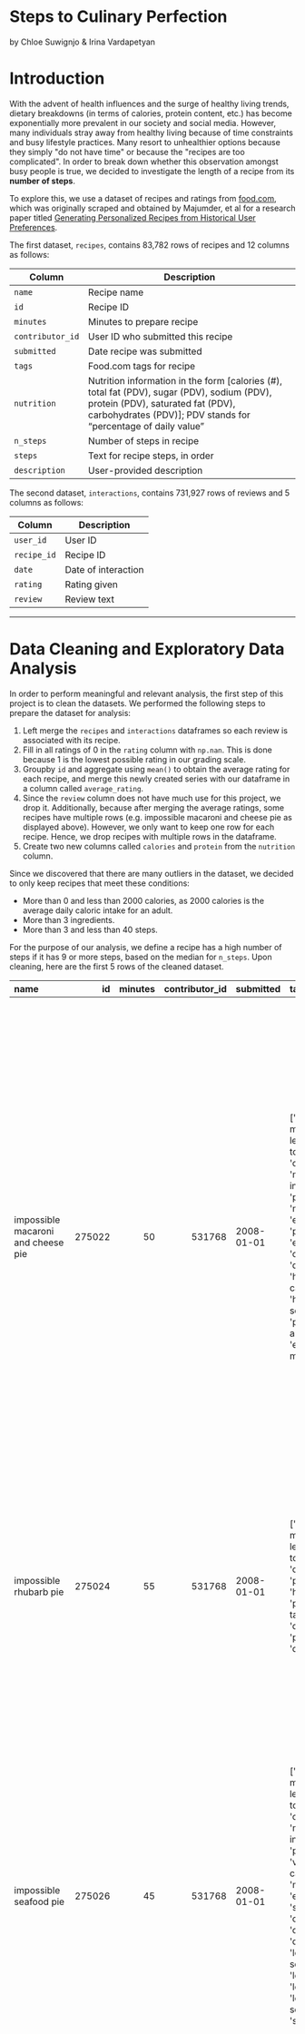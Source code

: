 # Steps to Culinary Perfection

by Chloe Suwignjo & Irina Vardapetyan

# Introduction

With the advent of health influences and the surge of healthy living trends, dietary breakdowns (in terms of calories, protein content, etc.) has become exponentially more prevalent in our society and social media. However, many individuals stray away from healthy living because of time constraints and busy lifestyle practices. Many resort to unhealthier options because they simply "do not have time" or because the "recipes are too complicated". In order to break down whether this observation amongst busy people is true, we decided to investigate the length of a recipe from its **number of steps**.

To explore this, we use a dataset of recipes and ratings from [food.com](https://food.com), which was originally scraped and obtained by Majumder, et al for a research paper titled [Generating Personalized Recipes from Historical User Preferences](https://cseweb.ucsd.edu/~jmcauley/pdfs/emnlp19c.pdf). 

The first dataset, `recipes`, contains 83,782 rows of recipes and 12 columns as follows:

|  **Column**       |  **Description** |
| --------------    |  -----------     |
|`name`	            |   Recipe name    |
|`id`               |   Recipe ID      |
|`minutes`          |   Minutes to prepare recipe   |
|`contributor_id`   |	User ID who submitted this recipe   |
|`submitted`        |	Date recipe was submitted   |
|`tags`	            |   Food.com tags for recipe    |
|`nutrition`        |	Nutrition information in the form [calories (#), total fat (PDV), sugar (PDV), sodium (PDV), protein (PDV), saturated fat (PDV), carbohydrates (PDV)]; PDV stands for “percentage of daily value”   |
|`n_steps`          |	Number of steps in recipe   |
|`steps`            |	Text for recipe steps, in order |
|`description`      |	User-provided description   |

The second dataset, `interactions`, contains 731,927 rows of reviews and 5 columns as follows:

|**Column**  |	**Description**     |
| ---------  | -----------------    |
|`user_id `  |	User ID             |
|`recipe_id` |	Recipe ID           |
|`date`	     |  Date of interaction |
|`rating`    |	Rating given        |
|`review`    |	Review text         |

---

# Data Cleaning and Exploratory Data Analysis

In order to perform meaningful and relevant analysis, the first step of this project is to clean the datasets. We performed the following steps to prepare the dataset for analysis:
1. Left merge the `recipes` and `interactions` dataframes so each review is associated with its recipe.
2. Fill in all ratings of 0 in the `rating` column with `np.nan`. This is done because 1 is the lowest possible rating in our grading scale.
3. Groupby `id` and aggregate using `mean()` to obtain the average rating for each recipe, and merge this newly created series with our dataframe in a column called `average_rating`.
4. Since the `review` column does not have much use for this project, we drop it. Additionally, because after merging the average ratings, some recipes have multiple rows (e.g. impossible macaroni and cheese pie as displayed above). However, we only want to keep one row for each recipe. Hence, we drop recipes with multiple rows in the dataframe.
5. Create two new columns called `calories` and `protein` from the `nutrition` column.

Since we discovered that there are many outliers in the dataset, we decided to only keep recipes that meet these conditions:
- More than 0 and less than 2000 calories, as 2000 calories is the average daily caloric intake for an adult.
- More than 3 ingredients.
- More than 3 and less than 40 steps.

For the purpose of our analysis, we define a recipe has a high number of steps if it has 9 or more steps, based on the median for `n_steps`. Upon cleaning, here are the first 5 rows of the cleaned dataset.

| name                                  |     id |   minutes |   contributor_id | submitted   | tags                                                                                                                                                                                                                                                                                                                                    | nutrition                                    |   n_steps | steps                                                                                                                                                                                                                                                                                                                                                                                                                                                                                                                                                                                | description                                                                                                                                                                                                                      | ingredients                                                                                                                            |   n_ingredients |   user_id |   recipe_id | date       | review                                                                                                                                                                                                                                                                                                                                                                                            |   average_rating |   calories |   protein | high_n_steps   |
|:--------------------------------------|-------:|----------:|-----------------:|:------------|:----------------------------------------------------------------------------------------------------------------------------------------------------------------------------------------------------------------------------------------------------------------------------------------------------------------------------------------|:---------------------------------------------|----------:|:-------------------------------------------------------------------------------------------------------------------------------------------------------------------------------------------------------------------------------------------------------------------------------------------------------------------------------------------------------------------------------------------------------------------------------------------------------------------------------------------------------------------------------------------------------------------------------------|:---------------------------------------------------------------------------------------------------------------------------------------------------------------------------------------------------------------------------------|:---------------------------------------------------------------------------------------------------------------------------------------|----------------:|----------:|------------:|:-----------|:--------------------------------------------------------------------------------------------------------------------------------------------------------------------------------------------------------------------------------------------------------------------------------------------------------------------------------------------------------------------------------------------------|-----------------:|-----------:|----------:|:---------------|
| impossible macaroni and cheese pie    | 275022 |        50 |           531768 | 2008-01-01  | ['60-minutes-or-less', 'time-to-make', 'course', 'main-ingredient', 'preparation', 'main-dish', 'eggs-dairy', 'pasta', 'easy', 'cheese', 'dietary', 'high-calcium', 'high-in-something', 'pasta-rice-and-grains', 'elbow-macaroni']                                                                                                     | [386.1, 34.0, 7.0, 24.0, 41.0, 62.0, 8.0]    |        11 | ['heat oven to 400 degrees fahrenheit', 'grease a pie plate 10 x 1 1 / 2 inches', 'mix 2 cups cheese and the macaroni', 'sprinkle mixture in the plate', 'beat remaining ingredients , except the 1 / 4 cup cheese , until smooth , 15 seconds in a blender on high , or 1 minute with a hand beater', 'pour into plate', 'bake until knife inserted in center comes out clean - about 40 minutes', 'sprinkle with 1 / 4 cup cheese', 'bake until cheese is melted , 1 to 2 minutes', 'cool 10 minutes', 'serves 6 to 8 people']                                                     | one of my mom's favorite bisquick recipes. this brings back memories!                                                                                                                                                            | ['cheddar cheese', 'macaroni', 'milk', 'eggs', 'bisquick', 'salt', 'red pepper sauce']                                                 |               7 |    240552 |      275022 | 2008-04-07 | Easy comfort food! I definitely thought it was impossible, but it worked. :D  I used 6 egg whites in place of the eggs and skim milk.  It came out super fluffy.  Thanks, Wendy!                                                                                                                                                                                                                  |                3 |      386.1 |        41 | True           |
| impossible rhubarb pie                | 275024 |        55 |           531768 | 2008-01-01  | ['60-minutes-or-less', 'time-to-make', 'course', 'preparation', 'healthy', 'pies-and-tarts', 'desserts', 'pies', 'dietary']                                                                                                                                                                                                             | [377.1, 18.0, 208.0, 13.0, 13.0, 30.0, 20.0] |         6 | ['heat oven to 375 degrees', 'grease 10" pan , put rhubarb in pan', 'blend all remaining ingredients for 3 minutes', 'pour over rhubarb', 'let set for a few minutes', 'bake 40 to 45 minutes']                                                                                                                                                                                                                                                                                                                                                                                      | a childhood favorite of mine. my mom loved it because it cut down on how much time to make it.                                                                                                                                   | ['rhubarb', 'eggs', 'bisquick', 'butter', 'salt', 'sugar', 'vanilla', 'milk']                                                          |               8 |    171303 |      275024 | 2009-05-26 | When I found myself needing a dessert and having rhubarb on hand this recipe fit the bill.  I did however find it to be too overly sweet.  I would try it again, using less  sugar.  Thank you Starfire for sharing the recipe.                                                                                                                                                                   |                3 |      377.1 |        13 | False          |
| impossible seafood pie                | 275026 |        45 |           531768 | 2008-01-01  | ['60-minutes-or-less', 'time-to-make', 'course', 'main-ingredient', 'preparation', 'very-low-carbs', 'main-dish', 'eggs-dairy', 'seafood', 'crab', 'cheese', 'dietary', 'low-sodium', 'low-calorie', 'low-carb', 'low-in-something', 'shellfish']                                                                                       | [326.6, 30.0, 12.0, 27.0, 37.0, 51.0, 5.0]   |         7 | ['preheat oven to 400f', 'lightly grease large pie plate', 'mix crabmeat , cheeses and onion in pie plate', 'mix remaining ingredients in blender until smooth', 'slowly pour liquid mixture into pie plate', 'bake until golden brown for 35 to 40 minutes', 'let stand 5 minutes before cutting']                                                                                                                                                                                                                                                                                  | this is an oldie but a goodie. mom's stand by for company. good enough for us on a special occasion or if company came over!                                                                                                     | ['frozen crabmeat', 'sharp cheddar cheese', 'cream cheese', 'onion', 'milk', 'bisquick', 'eggs', 'salt', 'nutmeg']                     |               9 |    558429 |      275026 | 2013-09-21 | Sorry, this one didn&#039;t work out so well. I did make some modifications that may have affected the taste of the recipe. I used imitation crabmeat, egg substitute, and fat free half-and-half. Unfortunately the end result was very bland--it definitely could have used some more spice. I really wanted to like this one but I won&#039;t be making this again. Thanks for posting anyway. |                3 |      326.6 |        37 | False          |
| paula deen s caramel apple cheesecake | 275030 |        45 |           666723 | 2008-01-01  | ['60-minutes-or-less', 'time-to-make', 'course', 'preparation', 'occasion', 'desserts', 'cheesecake', 'gifts', 'taste-mood', 'sweet']                                                                                                                                                                                                   | [577.7, 53.0, 149.0, 19.0, 14.0, 67.0, 21.0] |        11 | ['preheat oven to 350f', 'reserve 3 / 4 cup apple filling , and set aside', 'spoon remaining apple filling into the crust', 'beat together in large bowl , cream cheese , sugar , vanilla , eggs', 'pour over pie filling', 'bake for 35 minutes', 'cool', 'meanwhile , mix reserved pie filling and caramel topping and heat for 1 minute in a small saucepan', 'spread warm topping evenly over cooked , cooled cheesecake', 'decorate entire edge of cake with the 12 pecan halves , and sprinkle middle of cheesecake with chopped pecans', 'refrigerate , share , and enjoy !'] | thank you paula deen!  hubby just happened to be watching with me one day when she made these and it will always be requested in our home!  it's very easy to make and such a fun twist on a plain cheesecake.  it's a must try! | ['apple pie filling', 'graham cracker crust', 'cream cheese', 'sugar', 'vanilla', 'eggs', 'caramel topping', 'pecan halves', 'pecans'] |               9 |    156891 |      275030 | 2008-01-18 | This was the first cheesecake I'd ever made.  It turned out great.  I substituted wheat free, gluten free spice cookies for the crust.  Thanks for this delicious recipe.                                                                                                                                                                                                                         |                5 |      577.7 |        14 | True           |
| midori poached pears                  | 275032 |        25 |           307114 | 2008-01-01  | ['lactose', '30-minutes-or-less', 'time-to-make', 'course', 'main-ingredient', 'cuisine', 'preparation', 'occasion', 'south-west-pacific', 'desserts', 'fruit', 'australian', 'easy', 'beginner-cook', 'dinner-party', 'summer', 'dietary', 'gluten-free', 'seasonal', 'egg-free', 'free-of-something', 'pears', 'taste-mood', 'sweet'] | [386.9, 0.0, 347.0, 0.0, 1.0, 0.0, 33.0]     |         8 | ['bring midori , sugar , spices , rinds and water to the boil', 'simmer for 5 minutes', 'peel the pears and remove the base end but leave the stem intact', 'place pears in hot liquid and simmer for approximately 15mins or until cooked', 'cooking time depends on how ripe the pears are', 'place each pear on a dessert plate', 'top each pear with 2 tablespoons reserved poaching liquid', 'garnish with orange rind curls and mint sprigs']                                                                                                                                  | the green colour looks fabulous and the taste is heavenly. serve with a raspberry coulis. keep enough rind of the orange and lemon for garnish.                                                                                  | ['midori melon liqueur', 'water', 'caster sugar', 'cinnamon stick', 'vanilla pod', 'lemon rind', 'orange rind', 'pear', 'mint']        |               9 |    306797 |      275032 | 2008-03-21 | This needs at least 10 stars.  The recipe was easy to make & tasted magnificent.  I made a strawberry sauce that went wonderfully with it.  Thanks An_Net for sharing this keeper.                                                                                                                                                                                                                |                5 |      386.9 |         1 | False          |
